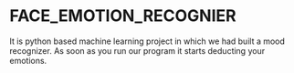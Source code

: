 # FACE_EMOTION_RECOGNIER
It is python based machine learning project in which we had built a mood recognizer. As soon as you run our program it starts deducting your emotions.
